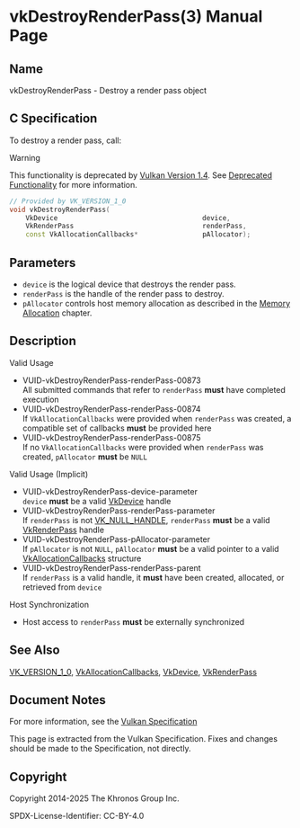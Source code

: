 # vkDestroyRenderPass(3) Manual Page

## Name

vkDestroyRenderPass - Destroy a render pass object



## [](#_c_specification)C Specification

To destroy a render pass, call:

Warning

This functionality is deprecated by [Vulkan Version 1.4](#versions-1.4). See [Deprecated Functionality](#deprecation-dynamicrendering) for more information.

```c++
// Provided by VK_VERSION_1_0
void vkDestroyRenderPass(
    VkDevice                                    device,
    VkRenderPass                                renderPass,
    const VkAllocationCallbacks*                pAllocator);
```

## [](#_parameters)Parameters

- `device` is the logical device that destroys the render pass.
- `renderPass` is the handle of the render pass to destroy.
- `pAllocator` controls host memory allocation as described in the [Memory Allocation](https://registry.khronos.org/vulkan/specs/latest/html/vkspec.html#memory-allocation) chapter.

## [](#_description)Description

Valid Usage

- [](#VUID-vkDestroyRenderPass-renderPass-00873)VUID-vkDestroyRenderPass-renderPass-00873  
  All submitted commands that refer to `renderPass` **must** have completed execution
- [](#VUID-vkDestroyRenderPass-renderPass-00874)VUID-vkDestroyRenderPass-renderPass-00874  
  If `VkAllocationCallbacks` were provided when `renderPass` was created, a compatible set of callbacks **must** be provided here
- [](#VUID-vkDestroyRenderPass-renderPass-00875)VUID-vkDestroyRenderPass-renderPass-00875  
  If no `VkAllocationCallbacks` were provided when `renderPass` was created, `pAllocator` **must** be `NULL`

Valid Usage (Implicit)

- [](#VUID-vkDestroyRenderPass-device-parameter)VUID-vkDestroyRenderPass-device-parameter  
  `device` **must** be a valid [VkDevice](https://registry.khronos.org/vulkan/specs/latest/man/html/VkDevice.html) handle
- [](#VUID-vkDestroyRenderPass-renderPass-parameter)VUID-vkDestroyRenderPass-renderPass-parameter  
  If `renderPass` is not [VK\_NULL\_HANDLE](https://registry.khronos.org/vulkan/specs/latest/man/html/VK_NULL_HANDLE.html), `renderPass` **must** be a valid [VkRenderPass](https://registry.khronos.org/vulkan/specs/latest/man/html/VkRenderPass.html) handle
- [](#VUID-vkDestroyRenderPass-pAllocator-parameter)VUID-vkDestroyRenderPass-pAllocator-parameter  
  If `pAllocator` is not `NULL`, `pAllocator` **must** be a valid pointer to a valid [VkAllocationCallbacks](https://registry.khronos.org/vulkan/specs/latest/man/html/VkAllocationCallbacks.html) structure
- [](#VUID-vkDestroyRenderPass-renderPass-parent)VUID-vkDestroyRenderPass-renderPass-parent  
  If `renderPass` is a valid handle, it **must** have been created, allocated, or retrieved from `device`

Host Synchronization

- Host access to `renderPass` **must** be externally synchronized

## [](#_see_also)See Also

[VK\_VERSION\_1\_0](https://registry.khronos.org/vulkan/specs/latest/man/html/VK_VERSION_1_0.html), [VkAllocationCallbacks](https://registry.khronos.org/vulkan/specs/latest/man/html/VkAllocationCallbacks.html), [VkDevice](https://registry.khronos.org/vulkan/specs/latest/man/html/VkDevice.html), [VkRenderPass](https://registry.khronos.org/vulkan/specs/latest/man/html/VkRenderPass.html)

## [](#_document_notes)Document Notes

For more information, see the [Vulkan Specification](https://registry.khronos.org/vulkan/specs/latest/html/vkspec.html#vkDestroyRenderPass)

This page is extracted from the Vulkan Specification. Fixes and changes should be made to the Specification, not directly.

## [](#_copyright)Copyright

Copyright 2014-2025 The Khronos Group Inc.

SPDX-License-Identifier: CC-BY-4.0